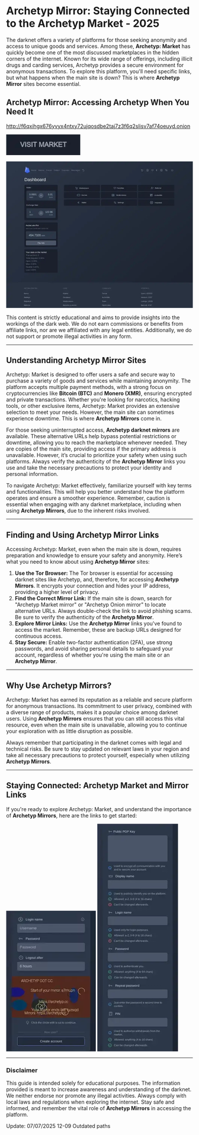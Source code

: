 # Archetyp Mirror: Staying Connected to the Archetyp Market - 2025

The darknet offers a variety of platforms for those seeking anonymity and access to unique goods and services. Among these, **Archetyp: Market** has quickly become one of the most discussed marketplaces in the hidden corners of the internet. Known for its wide range of offerings, including illicit drugs and carding services, Archetyp provides a secure environment for anonymous transactions. To explore this platform, you'll need specific links, but what happens when the main site is down? This is where **Archetyp Mirror** sites become essential.

## Archetyp Mirror: Accessing Archetyp When You Need It

http://f6qxihgx676yvyx4ntxy72ujqosdbe2taj7z3f6q2slisv7af74oeuyd.onion

[<img src="/overlays/freeze.webp" width="200">](http://f6qxihgx676yvyx4ntxy72ujqosdbe2taj7z3f6q2slisv7af74oeuyd.onion)

<a href="http://f6qxihgx676yvyx4ntxy72ujqosdbe2taj7z3f6q2slisv7af74oeuyd.onion"><img src="/overlays/scheme.webp" alt="Archetyp Preview" style="max-width: 100%;"></a>

This content is strictly educational and aims to provide insights into the workings of the dark web. We do not earn commissions or benefits from affiliate links, nor are we affiliated with any legal entities. Additionally, we do not support or promote illegal activities in any form.

---

## Understanding Archetyp Mirror Sites

Archetyp: Market is designed to offer users a safe and secure way to purchase a variety of goods and services while maintaining anonymity. The platform accepts multiple payment methods, with a strong focus on cryptocurrencies like **Bitcoin (BTC)** and **Monero (XMR)**, ensuring encrypted and private transactions. Whether you're looking for narcotics, hacking tools, or other exclusive items, Archetyp: Market provides an extensive selection to meet your needs. However, the main site can sometimes experience downtime. This is where **Archetyp Mirrors** come in.

For those seeking uninterrupted access, **Archetyp darknet mirrors** are available. These alternative URLs help bypass potential restrictions or downtime, allowing you to reach the marketplace whenever needed. They are copies of the main site, providing access if the primary address is unavailable. However, it’s crucial to prioritize your safety when using such platforms. Always verify the authenticity of the **Archetyp Mirror** links you use and take the necessary precautions to protect your identity and personal information.

To navigate Archetyp: Market effectively, familiarize yourself with key terms and functionalities. This will help you better understand how the platform operates and ensure a smoother experience. Remember, caution is essential when engaging with any darknet marketplace, including when using **Archetyp Mirrors**, due to the inherent risks involved.

---

## Finding and Using Archetyp Mirror Links

Accessing Archetyp: Market, even when the main site is down, requires preparation and knowledge to ensure your safety and anonymity. Here’s what you need to know about using **Archetyp Mirror** sites:

1.  **Use the Tor Browser:** The Tor browser is essential for accessing darknet sites like Archetyp, and, therefore, for accessing **Archetyp Mirrors**. It encrypts your connection and hides your IP address, providing a higher level of privacy.
2.  **Find the Correct Mirror Link:** If the main site is down, search for "Archetyp Market mirror" or "Archetyp Onion mirror" to locate alternative URLs. Always double-check the link to avoid phishing scams. Be sure to verify the authenticity of the **Archetyp Mirror**.
3.  **Explore Mirror Links:** Use the **Archetyp Mirror** links you've found to access the market. Remember, these are backup URLs designed for continuous access.
4.  **Stay Secure:** Enable two-factor authentication (2FA), use strong passwords, and avoid sharing personal details to safeguard your account, regardless of whether you're using the main site or an **Archetyp Mirror**.

---

## Why Use Archetyp Mirrors?

Archetyp: Market has earned its reputation as a reliable and secure platform for anonymous transactions. Its commitment to user privacy, combined with a diverse range of products, makes it a popular choice among darknet users. Using **Archetyp Mirrors** ensures that you can still access this vital resource, even when the main site is unavailable, allowing you to continue your exploration with as little disruption as possible.

Always remember that participating in the darknet comes with legal and technical risks. Be sure to stay updated on relevant laws in your region and take all necessary precautions to protect yourself, especially when utilizing **Archetyp Mirrors**.

---

## Staying Connected: Archetyp Market and Mirror Links

If you're ready to explore Archetyp: Market, and understand the importance of **Archetyp Mirrors**, here are the links to get started:

<a href="http://f6qxihgx676yvyx4ntxy72ujqosdbe2taj7z3f6q2slisv7af74oeuyd.onion"><img src="/overlays/active.webp" alt="Archetyp Login" style="max-width: 100%;"></a>
<a href="http://f6qxihgx676yvyx4ntxy72ujqosdbe2taj7z3f6q2slisv7af74oeuyd.onion"><img src="/overlays/top.webp" alt="Archetyp Register" style="max-width: 100%;"></a>

---

### Disclaimer

This guide is intended solely for educational purposes. The information provided is meant to increase awareness and understanding of the darknet. We neither endorse nor promote any illegal activities. Always comply with local laws and regulations when exploring the internet. Stay safe and informed, and remember the vital role of **Archetyp Mirrors** in accessing the platform.





Update:  07/07/2025 12-09 Outdated paths